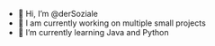 - 👋 Hi, I’m @derSoziale
- 👀 I am currently working on multiple small projects
- 🌱 I’m currently learning Java and Python

<!---
derSoziale/derSoziale is a ✨ special ✨ repository because its `README.md` (this file) appears on your GitHub profile.
You can click the Preview link to take a look at your changes.
--->
